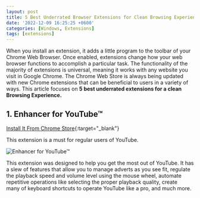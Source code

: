```yaml
---
layout: post
title: 5 Best Underrated Browser Extensions for Clean Browsing Experience
date: '2022-12-09 16:25:25 +0600'
categories: [Windows, Extensions]
tags: [extensions]
---
```

When you install an extension, it adds a little program to the toolbar of your Chrome Web Browser. Once enabled, extensions change how your web browser functions to accomplish a particular task. The functionality of the majority of extensions is universal, meaning it works with any website you visit in Google Chrome. The Chrome Web Store is always being updated with new Chrome extensions that can be beneficial to users in a variety of ways. This article focuses on **5 best underrated extensions for a clean Browsing Experience.**

## 1. Enhancer for YouTube™
[Install It From Chrome Store](https://chrome.google.com/webstore/detail/enhancer-for-youtube/ponfpcnoihfmfllpaingbgckeeldkhle){:target="_blank"}

This extension is a must for regular users of YouTube.

![Enhancer for YouTube™](https://lh3.googleusercontent.com/nudNXUHW8hVpiOYmhk8LY1XBwv-q76JYMlCdOC5sx5jFLUnc2-bk7XIklQq3YdOBArS3qWuSrOpAfDKndadVXEKWVQ=w640-h400-e365-rj-sc0x00ffffff)

This extension was designed to help you get the most out of YouTube. It has a slew of features that allow you to manage adverts as you see fit, regulate the playback speed and volume level using the mouse wheel, automate repetitive operations like selecting the proper playback quality, create many of keyboard shortcuts to operate YouTube like a pro, and much more.
